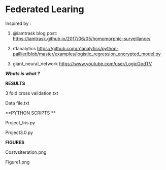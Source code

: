 # Federated Learing 


Inspired by : 
1) @iamtrask blog post:
https://iamtrask.github.io/2017/06/05/homomorphic-surveillance/

2) n1analytics
https://github.com/n1analytics/python-paillier/blob/master/examples/logistic_regression_encrypted_model.py


3) giant_neural_network
https://www.youtube.com/user/LogicGodTV

***Whats is what ?*** 

**RESULTS** 

3 fold cross validation.txt 

Data file.txt 

**PYTHON SCRIPTS **

Project_Iris.py

Project3.0.py

**FIGURES**

Costvsiteration.png

Figure1.png
          
